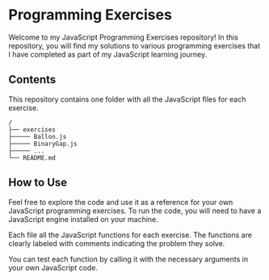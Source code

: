 # Programming Exercises

Welcome to my JavaScript Programming Exercises repository! In this repository, you will find my solutions to various programming exercises that I have completed as part of my JavaScript learning journey.

## Contents

This repository contains one folder with all the JavaScript files for each exercise.

```
/
├── exercises
├───── Ballon.js
├───── BinaryGap.js
├───── ...
└── README.md
```

## How to Use

Feel free to explore the code and use it as a reference for your own JavaScript programming exercises. To run the code, you will need to have a JavaScript engine installed on your machine.

Each file all the JavaScript functions for each exercise. The functions are clearly labeled with comments indicating the problem they solve. 

You can test each function by calling it with the necessary arguments in your own JavaScript code. 
